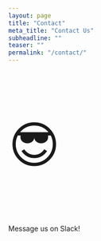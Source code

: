 ```yaml
---
layout: page
title: "Contact"
meta_title: "Contact Us"
subheadline: ""
teaser: ""
permalink: "/contact/"
---
```


<p style="font-size:100px">&#128526;</p>

Message us on Slack!
